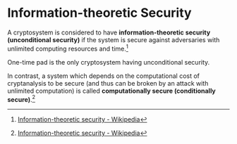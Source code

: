 # Information-theoretic Security
A cryptosystem is considered to have **information-theoretic security (unconditional security)** if the system is secure against adversaries with unlimited computing resources and time.[^wiki]

One-time pad is the only cryptosystem having unconditional security.

In contrast, a system which depends on the computational cost of cryptanalysis to be secure (and thus can be broken by an attack with unlimited computation) is called **computationally secure (conditionally secure)**.[^wiki]

[^wiki]: [Information-theoretic security - Wikipedia](https://en.wikipedia.org/wiki/Information-theoretic_security)